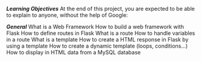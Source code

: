 **_Learning Objectives_**
At the end of this project, you are expected to be able to explain to anyone, without the help of Google:

**_General_**
What is a Web Framework
How to build a web framework with Flask
How to define routes in Flask
What is a route
How to handle variables in a route
What is a template
How to create a HTML response in Flask by using a template
How to create a dynamic template (loops, conditions…)
How to display in HTML data from a MySQL database
